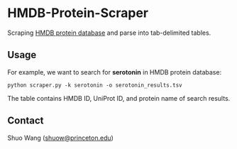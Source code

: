 # HMDB-Protein-Scraper
Scraping [HMDB protein database](https://hmdb.ca/) and parse into tab-delimited tables.

## Usage
For example, we want to search for **serotonin** in HMDB protein database:
```
python scraper.py -k serotonin -o serotonin_results.tsv
```
The table contains HMDB ID, UniProt ID, and protein name of search results.

## Contact
Shuo Wang (shuow@princeton.edu)



